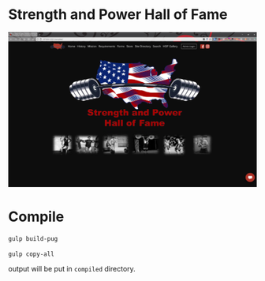 # Strength and Power Hall of Fame

![Strengh and Power Hall of Fame Screenshot](paperwork/preview.png)

# Compile

`gulp build-pug`

`gulp copy-all`

output will be put in `compiled` directory.